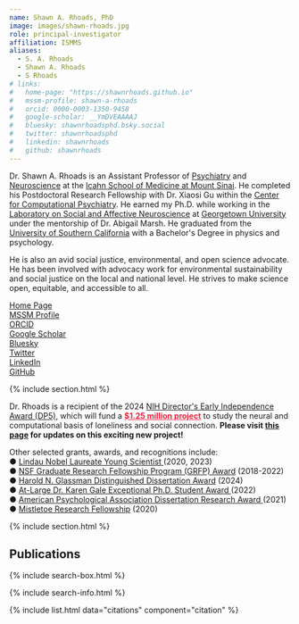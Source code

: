 ```yaml
---
name: Shawn A. Rhoads, PhD
image: images/shawn-rhoads.jpg
role: principal-investigator
affiliation: ISMMS
aliases:
  - S. A. Rhoads
  - Shawn A. Rhoads
  - S Rhoads
# links:
#   home-page: "https://shawnrhoads.github.io"
#   mssm-profile: shawn-a-rhoads
#   orcid: 0000-0003-1350-9458
#   google-scholar: __YmDVEAAAAJ
#   bluesky: shawnrhoadsphd.bsky.social
#   twitter: shawnrhoadsphd
#   linkedin: shawnrhoads
#   github: shawnrhoads
---
```


Dr. Shawn A. Rhoads is an Assistant Professor of <a target="_blank" rel="noopener noreferrer" href="https://icahn.mssm.edu/about/departments-offices/psychiatry">Psychiatry</a> and <a target="_blank" rel="noopener noreferrer" href="https://icahn.mssm.edu/about/departments-offices/neuroscience">Neuroscience</a> at the <a target="_blank" rel="noopener noreferrer" href="https://icahn.mssm.edu">Icahn School of Medicine at Mount Sinai</a>. He completed his Postdoctoral Research Fellowship with Dr. Xiaosi Gu within the <a target="_blank" rel="noopener noreferrer" href="https://www.neurocpu.org/">Center for Computational Psychiatry</a>. He earned my Ph.D. while working in the <a target="_blank" rel="noopener noreferrer" href="https://abigailmarsh.com/lab/">Laboratory on Social and Affective Neuroscience</a> at <a target="_blank" rel="noopener noreferrer" href="https://georgetown.edu/">Georgetown University</a> under the mentorship of Dr. Abigail Marsh. He graduated from the <a target="_blank" rel="noopener noreferrer" href="https://usc.edu/">University of Southern California</a> with a Bachelor's Degree in physics and psychology.

He is also an avid social justice, environmental, and open science advocate. He has been involved with advocacy work for environmental sustainability and social justice on the local and national level. He strives to make science open, equitable, and accessible to all.

<div><div class="button-wrapper"> <a class="button" href="https://shawnrhoads.github.io" data-tooltip="Home page" data-style="bare" aria-label="Home page"> <i class="icon fa-solid fa-house-user"></i> <span>Home Page</span> </a></div><div class="button-wrapper"> <a class="button" href="https://scholars.mssm.edu/en/persons/shawn-a-rhoads" data-tooltip="MSSM" data-style="bare" aria-label="MSSM"> <i class="icon fa-solid fa-address-card"></i> <span>MSSM Profile</span> </a></div> <div class="button-wrapper"> <a class="button" href="https://orcid.org/0000-0003-1350-9458" data-tooltip="ORCID" data-style="bare" aria-label="ORCID"> <i class="icon fa-brands fa-orcid"></i> <span>ORCID</span> </a></div> <div class="button-wrapper"> <a class="button" href="https://scholar.google.com/citations?user=__YmDVEAAAAJ" data-tooltip="Google Scholar" data-style="bare" aria-label="Google Scholar"> <i class="icon fa-brands fa-google"></i> <span>Google Scholar</span> </a></div> <div class="button-wrapper"> <a class="button" href="https://bsky.app/profile/shawnrhoadsphd.bsky.social" data-tooltip="Bluesky" data-style="bare" aria-label="Bluesky"> <i class="icon fa-brands fa-bluesky"></i> <span>Bluesky</span> </a></div> <div class="button-wrapper"> <a class="button" href="https://twitter.com/shawnrhoadsphd" data-tooltip="Twitter" data-style="bare" aria-label="Twitter"> <i class="icon fa-brands fa-twitter"></i> <span>Twitter</span> </a></div> <div class="button-wrapper"> <a class="button" href="https://www.linkedin.com/in/shawnrhoads" data-tooltip="LinkedIn" data-style="bare" aria-label="LinkedIn"> <i class="icon fa-brands fa-linkedin"></i> <span>LinkedIn</span> </a></div> <div class="button-wrapper"> <a class="button" href="[def]" data-tooltip="GitHub" data-style="bare" aria-label="GitHub"> <i class="icon fa-brands fa-github"></i> <span>GitHub</span> </a></div></div>


{% include section.html %}

Dr. Rhoads is a recipient of the 2024 <a target="_blank" rel="noopener noreferrer" href="https://commonfund.nih.gov/highrisk/highlights/nih-award-over-207-million-support-highly-innovative-biomedical-and-behavioral">NIH Director's Early Independence Award (DP5)</a>, which will fund a <b style="color:#EF233C"><u>$1.25 million project</u></b> to study the neural and computational basis of loneliness and social connection. <strong>Please visit <a target="_blank" rel="noopener noreferrer" href="../contact">this page</a> for updates on this exciting new project!</strong>

Other selected grants, awards, and recognitions include:
<br>&#x25cf; <a target="_blank" rel="noopener noreferrer" href="https://www.lindau-nobel.org/young-scientists/">Lindau Nobel Laureate Young Scientist </a> (2020, 2023)
<br>&#x25cf; <a target="_blank" rel="noopener noreferrer" href="https://www.nsfgrfp.org/">NSF Graduate Research Fellowship Program (GRFP) Award</a> (2018-2022)
<br>&#x25cf; <a target="_blank" rel="noopener noreferrer" href="https://grad.georgetown.edu/fellowships-and-awards/glassman-awards/">Harold N. Glassman Distinguished Dissertation Award</a> (2024)
<br>&#x25cf; <a target="_blank" rel="noopener noreferrer" href="https://grad.georgetown.edu/student-life/grad-student-awards/">At-Large Dr. Karen Gale Exceptional Ph.D. Student Award </a> (2022)
<br>&#x25cf; <a target="_blank" rel="noopener noreferrer" href="https://www.apa.org/about/awards/scidir-dissertre">American Psychological Association Dissertation Research Award </a> (2021)
<br>&#x25cf; <a target="_blank" rel="noopener noreferrer" href="https://www.momentalfound.org/mistletoe-research-fellowship">Mistletoe Research Fellowship</a> (2020)

{% include section.html %}

## Publications

{% include search-box.html %}

{% include search-info.html %}

{% include list.html data="citations" component="citation" %}


[def]: ttps://github.com/shawnrhoad